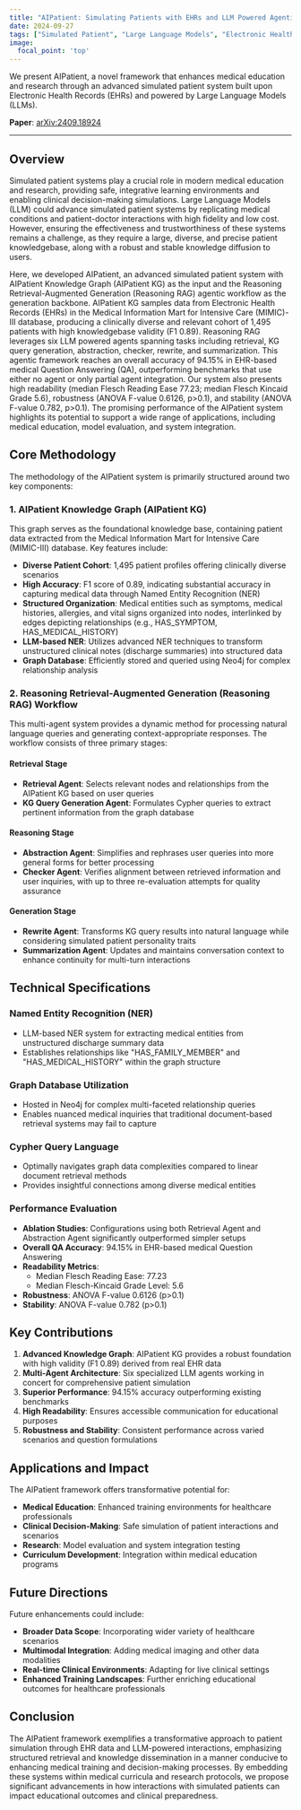 ```yaml
---
title: "AIPatient: Simulating Patients with EHRs and LLM Powered Agentic Workflow"
date: 2024-09-27
tags: ["Simulated Patient", "Large Language Models", "Electronic Health Records", "Multi-agent Systems", "Retrieval Augmented Generation", "Medical QA", "Knowledge Graph"]
image:
  focal_point: 'top'
---
```


We present AIPatient, a novel framework that enhances medical education and research through an advanced simulated patient system built upon Electronic Health Records (EHRs) and powered by Large Language Models (LLMs).

**Paper**: [arXiv:2409.18924](https://arxiv.org/pdf/2409.18924)

---

## Overview

Simulated patient systems play a crucial role in modern medical education and research, providing safe, integrative learning environments and enabling clinical decision-making simulations. Large Language Models (LLM) could advance simulated patient systems by replicating medical conditions and patient-doctor interactions with high fidelity and low cost. However, ensuring the effectiveness and trustworthiness of these systems remains a challenge, as they require a large, diverse, and precise patient knowledgebase, along with a robust and stable knowledge diffusion to users. 

Here, we developed AIPatient, an advanced simulated patient system with AIPatient Knowledge Graph (AIPatient KG) as the input and the Reasoning Retrieval-Augmented Generation (Reasoning RAG) agentic workflow as the generation backbone. AIPatient KG samples data from Electronic Health Records (EHRs) in the Medical Information Mart for Intensive Care (MIMIC)-III database, producing a clinically diverse and relevant cohort of 1,495 patients with high knowledgebase validity (F1 0.89). Reasoning RAG leverages six LLM powered agents spanning tasks including retrieval, KG query generation, abstraction, checker, rewrite, and summarization. This agentic framework reaches an overall accuracy of 94.15% in EHR-based medical Question Answering (QA), outperforming benchmarks that use either no agent or only partial agent integration. Our system also presents high readability (median Flesch Reading Ease 77.23; median Flesch Kincaid Grade 5.6), robustness (ANOVA F-value 0.6126, p>0.1), and stability (ANOVA F-value 0.782, p>0.1). The promising performance of the AIPatient system highlights its potential to support a wide range of applications, including medical education, model evaluation, and system integration.

## Core Methodology

The methodology of the AIPatient system is primarily structured around two key components:

### 1. AIPatient Knowledge Graph (AIPatient KG)

This graph serves as the foundational knowledge base, containing patient data extracted from the Medical Information Mart for Intensive Care (MIMIC-III) database. Key features include:

- **Diverse Patient Cohort**: 1,495 patient profiles offering clinically diverse scenarios
- **High Accuracy**: F1 score of 0.89, indicating substantial accuracy in capturing medical data through Named Entity Recognition (NER)
- **Structured Organization**: Medical entities such as symptoms, medical histories, allergies, and vital signs organized into nodes, interlinked by edges depicting relationships (e.g., HAS_SYMPTOM, HAS_MEDICAL_HISTORY)
- **LLM-based NER**: Utilizes advanced NER techniques to transform unstructured clinical notes (discharge summaries) into structured data
- **Graph Database**: Efficiently stored and queried using Neo4j for complex relationship analysis

### 2. Reasoning Retrieval-Augmented Generation (Reasoning RAG) Workflow

This multi-agent system provides a dynamic method for processing natural language queries and generating context-appropriate responses. The workflow consists of three primary stages:

#### Retrieval Stage
- **Retrieval Agent**: Selects relevant nodes and relationships from the AIPatient KG based on user queries
- **KG Query Generation Agent**: Formulates Cypher queries to extract pertinent information from the graph database

#### Reasoning Stage
- **Abstraction Agent**: Simplifies and rephrases user queries into more general forms for better processing
- **Checker Agent**: Verifies alignment between retrieved information and user inquiries, with up to three re-evaluation attempts for quality assurance

#### Generation Stage
- **Rewrite Agent**: Transforms KG query results into natural language while considering simulated patient personality traits
- **Summarization Agent**: Updates and maintains conversation context to enhance continuity for multi-turn interactions

## Technical Specifications

### Named Entity Recognition (NER)
- LLM-based NER system for extracting medical entities from unstructured discharge summary data
- Establishes relationships like "HAS_FAMILY_MEMBER" and "HAS_MEDICAL_HISTORY" within the graph structure

### Graph Database Utilization
- Hosted in Neo4j for complex multi-faceted relationship queries
- Enables nuanced medical inquiries that traditional document-based retrieval systems may fail to capture

### Cypher Query Language
- Optimally navigates graph data complexities compared to linear document retrieval methods
- Provides insightful connections among diverse medical entities

### Performance Evaluation
- **Ablation Studies**: Configurations using both Retrieval Agent and Abstraction Agent significantly outperformed simpler setups
- **Overall QA Accuracy**: 94.15% in EHR-based medical Question Answering
- **Readability Metrics**: 
  - Median Flesch Reading Ease: 77.23
  - Median Flesch-Kincaid Grade Level: 5.6
- **Robustness**: ANOVA F-value 0.6126 (p>0.1)
- **Stability**: ANOVA F-value 0.782 (p>0.1)

## Key Contributions

1. **Advanced Knowledge Graph**: AIPatient KG provides a robust foundation with high validity (F1 0.89) derived from real EHR data
2. **Multi-Agent Architecture**: Six specialized LLM agents working in concert for comprehensive patient simulation
3. **Superior Performance**: 94.15% accuracy outperforming existing benchmarks
4. **High Readability**: Ensures accessible communication for educational purposes
5. **Robustness and Stability**: Consistent performance across varied scenarios and question formulations

## Applications and Impact

The AIPatient framework offers transformative potential for:

- **Medical Education**: Enhanced training environments for healthcare professionals
- **Clinical Decision-Making**: Safe simulation of patient interactions and scenarios
- **Research**: Model evaluation and system integration testing
- **Curriculum Development**: Integration within medical education programs

## Future Directions

Future enhancements could include:

- **Broader Data Scope**: Incorporating wider variety of healthcare scenarios
- **Multimodal Integration**: Adding medical imaging and other data modalities
- **Real-time Clinical Environments**: Adapting for live clinical settings
- **Enhanced Training Landscapes**: Further enriching educational outcomes for healthcare professionals

## Conclusion

The AIPatient framework exemplifies a transformative approach to patient simulation through EHR data and LLM-powered interactions, emphasizing structured retrieval and knowledge dissemination in a manner conducive to enhancing medical training and decision-making processes. By embedding these systems within medical curricula and research protocols, we propose significant advancements in how interactions with simulated patients can impact educational outcomes and clinical preparedness.